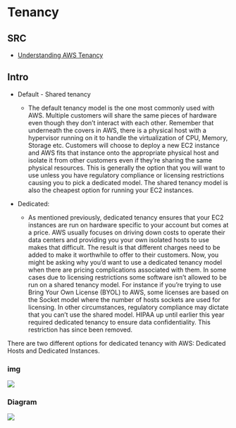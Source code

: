 # Tenancy

## SRC
* [Understanding AWS Tenancy](https://theithollow.com/2017/10/16/understanding-aws-tenancy/#:~:text=Shared%20tenancy%20means%20that%20multiple,piece%20of%20hardware%20as%20you.)

## Intro
* Default - Shared tenancy
  * The default tenancy model is the one most commonly used with AWS. Multiple customers will share the same pieces of hardware even though they don’t interact with each other. Remember that underneath the covers in AWS, there is a physical host with a hypervisor running on it to handle the virtualization of CPU, Memory, Storage etc. Customers will choose to deploy a new EC2 instance and AWS fits that instance onto the appropriate physical host and isolate it from other customers even if they’re sharing the same physical resources. This is generally the option that you will want to use unless you have regulatory compliance or licensing restrictions causing you to pick a dedicated model. The shared tenancy model is also the cheapest option for running your EC2 instances.

* Dedicated:
  * As mentioned previously, dedicated tenancy ensures that your EC2 instances are run on hardware specific to your account but comes at a price. AWS usually focuses on driving down costs to operate their data centers and providing you your own isolated hosts to use makes that difficult. The result is that different charges need to be added to make it worthwhile to offer to their customers. Now, you might be asking why you’d want to use a dedicated tenancy model when there are pricing complications associated with them. In some cases due to licensing restrictions some software isn’t allowed to be run on a shared tenancy model. For instance if you’re trying to use Bring Your Own License (BYOL) to AWS, some licenses are based on the Socket model where the number of hosts sockets are used for licensing. In other circumstances, regulatory compliance may dictate that you can’t use the shared model. HIPAA up until earlier this year required dedicated tenancy to ensure data confidentiality. This restriction has since been removed.

There are two different options for dedicated tenancy with AWS: Dedicated Hosts and Dedicated Instances.

### img
[<img src="https://i.imgur.com/SbSF05u.png">](https://i.imgur.com/SbSF05u.png)

### Diagram
[<img src="https://i.imgur.com/rFhmQ8S.png">](https://i.imgur.com/rFhmQ8S.png)
